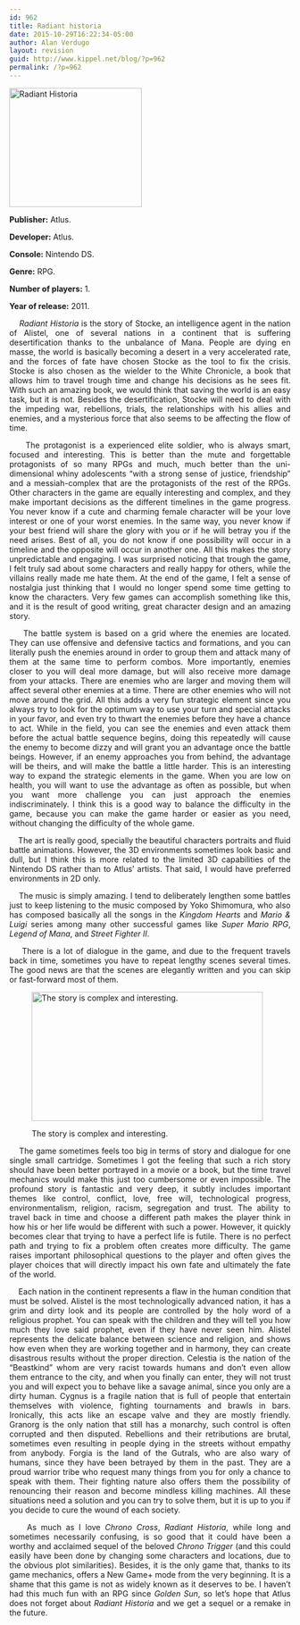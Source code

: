 ```yaml
---
id: 962
title: Radiant historia
date: 2015-10-29T16:22:34-05:00
author: Alan Verdugo
layout: revision
guid: http://www.kippel.net/blog/?p=962
permalink: /?p=962
---
```

<p style="text-align: justify;">
  <img class="alignright wp-image-829" src="http://li106-124.members.linode.com/blog/wp-content/uploads/2015/07/Radiant_Historia_Cover_Art.jpg" alt="Radiant Historia" width="237" height="213" />
</p>

<p style="text-align: justify;">
  <strong>Publisher:</strong> Atlus.
</p>

<p style="text-align: justify;">
  <strong>Developer:</strong> Atlus.
</p>

<p style="text-align: justify;">
  <strong>Console:</strong> Nintendo DS.
</p>

<p style="text-align: justify;">
  <strong>Genre:</strong> RPG.
</p>

<p style="text-align: justify;">
  <strong>Number of players:</strong> 1.
</p>

<p style="text-align: justify;">
  <strong>Year of release:</strong> 2011.
</p>



<p style="text-align: justify;">
  <em>    Radiant Historia</em> is the story of Stocke, an intelligence agent in the nation of Alistel, one of several nations in a continent that is suffering desertification thanks to the unbalance of Mana. People are dying en masse, the world is basically becoming a desert in a very accelerated rate, and the forces of fate have chosen Stocke as the tool to fix the crisis. Stocke is also chosen as the wielder to the White Chronicle, a book that allows him to travel trough time and change his decisions as he sees fit. With such an amazing book, we would think that saving the world is an easy task, but it is not. Besides the desertification, Stocke will need to deal with the impeding war, rebellions, trials, the relationships with his allies and enemies, and a mysterious force that also seems to be affecting the flow of time.
</p>

<p style="text-align: justify;">
      The protagonist is a experienced elite soldier, who is always smart, focused and interesting. This is better than the mute and forgettable protagonists of so many RPGs and much, much better than the uni-dimensional whiny adolescents &#8220;with a strong sense of justice, friendship&#8221; and a messiah-complex that are the protagonists of the rest of the RPGs. Other characters in the game are equally interesting and complex, and they make important decisions as the different timelines in the game progress. You never know if a cute and charming female character will be your love interest or one of your worst enemies. In the same way, you never know if your best friend will share the glory with you or if he will betray you if the need arises. Best of all, you do not know if one possibility will occur in a timeline and the opposite will occur in another one. All this makes the story unpredictable and engaging. I was surprised noticing that trough the game, I felt truly sad about some characters and really happy for others, while the villains really made me hate them. At the end of the game, I felt a sense of nostalgia just thinking that I would no longer spend some time getting to know the characters. Very few games can accomplish something like this, and it is the result of good writing, great character design and an amazing story.
</p>

<p style="text-align: justify;">
      The battle system is based on a grid where the enemies are located. They can use offensive and defensive tactics and formations, and you can literally push the enemies around in order to group them and attack many of them at the same time to perform combos. More importantly, enemies closer to you will deal more damage, but will also receive more damage from your attacks. There are enemies who are larger and moving them will affect several other enemies at a time. There are other enemies who will not move around the grid. All this adds a very fun strategic element since you always try to look for the optimum way to use your turn and special attacks in your favor, and even try to thwart the enemies before they have a chance to act. While in the field, you can see the enemies and even attack them before the actual battle sequence begins, doing this repeatedly will cause the enemy to become dizzy and will grant you an advantage once the battle beings. However, if an enemy approaches you from behind, the advantage will be theirs, and will make the battle a little harder. This is an interesting way to expand the strategic elements in the game. When you are low on health, you will want to use the advantage as often as possible, but when you want more challenge you can just approach the enemies indiscriminately. I think this is a good way to balance the difficulty in the game, because you can make the game harder or easier as you need, without changing the difficulty of the whole game.
</p>



<p style="text-align: justify;">
      The art is really good, specially the beautiful characters portraits and fluid battle animations. However, the 3D environments sometimes look basic and dull, but I think this is more related to the limited 3D capabilities of the Nintendo DS rather than to Atlus&#8217; artists. That said, I would have preferred environments in 2D only.
</p>

<p style="text-align: justify;">
      The music is simply amazing. I tend to deliberately lengthen some battles just to keep listening to the music composed by Yoko Shimomura, who also has composed basically all the songs in the <em>Kingdom Hearts</em> and <em>Mario & Luigi</em> series among many other successful games like <em>Super Mario RPG</em>, <em>Legend of Mana</em>, and <em>Street Fighter II</em>.
</p>

<p style="text-align: justify;">
      There is a lot of dialogue in the game, and due to the frequent travels back in time, sometimes you have to repeat lengthy scenes several times. The good news are that the scenes are elegantly written and you can skip or fast-forward most of them.
</p><figure id="attachment_960" aria-describedby="caption-attachment-960" style="width: 414px" class="wp-caption alignright">

<img class=" wp-image-960" src="http://li106-124.members.linode.com/blog/wp-content/uploads/2015/10/RadiantHistoriaFirecity.jpg" alt="The story is complex and interesting." width="414" height="231" /> <figcaption id="caption-attachment-960" class="wp-caption-text">The story is complex and interesting.</figcaption></figure> 

<p style="text-align: justify;">
      The game sometimes feels too big in terms of story and dialogue for one single small cartridge. Sometimes I got the feeling that such a rich story should have been better portrayed in a movie or a book, but the time travel mechanics would make this just too cumbersome or even impossible. The profound story is fantastic and very deep, it subtly includes important themes like control, conflict, love, free will, technological progress, environmentalism, religion, racism, segregation and trust. The ability to travel back in time and choose a different path makes the player think in how his or her life would be different with such a power. However, it quickly becomes clear that trying to have a perfect life is futile. There is no perfect path and trying to fix a problem often creates more difficulty. The game raises important philosophical questions to the player and often gives the player choices that will directly impact his own fate and ultimately the fate of the world.
</p>

<p style="text-align: justify;">
      Each nation in the continent represents a flaw in the human condition that must be solved. Alistel is the most technologically advanced nation, it has a grim and dirty look and its people are controlled by the holy word of a religious prophet. You can speak with the children and they will tell you how much they love said prophet, even if they have never seen him. Alistel represents the delicate balance between science and religion, and shows how even when they are working together and in harmony, they can create disastrous results without the proper direction. Celestia is the nation of the &#8220;Beastkind&#8221; whom are very racist towards humans and don&#8217;t even allow them entrance to the city, and when you finally can enter, they will not trust you and will expect you to behave like a savage animal, since you only are a dirty human. Cygnus is a fragile nation that is full of people that entertain themselves with violence, fighting tournaments and brawls in bars. Ironically, this acts like an escape valve and they are mostly friendly. Granorg is the only nation that still has a monarchy, such control is often corrupted and then disputed. Rebellions and their retributions are brutal, sometimes even resulting in people dying in the streets without empathy from anybody. Forgia is the land of the Gutrals, who are also wary of humans, since they have been betrayed by them in the past. They are a proud warrior tribe who request many things from you for only a chance to speak with them. Their fighting nature also offers them the possibility of renouncing their reason and become mindless killing machines. All these situations need a solution and you can try to solve them, but it is up to you if you decide to cure the wound of each society.
</p>

<p style="text-align: justify;">
      As much as I love <em>Chrono Cross</em>, <em>Radiant Historia</em>, while long and sometimes necessarily confusing, is so good that it could have been a worthy and acclaimed sequel of the beloved <em>Chrono Trigger</em> (and this could easily have been done by changing some characters and locations, due to the obvious plot similarities). Besides, it is the only game that, thanks to its game mechanics, offers a New Game+ mode from the very beginning. It is a shame that this game is not as widely known as it deserves to be. I haven&#8217;t had this much fun with an RPG since <em>Golden Sun</em>, so let&#8217;s hope that Atlus does not forget about <em>Radiant Historia</em> and we get a sequel or a remake in the future.
</p>